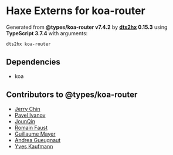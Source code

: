 # Haxe Externs for koa-router

Generated from **@types/koa-router v7.4.2** by **[dts2hx](https://github.com/haxiomic/dts2hx) 0.15.3** using **TypeScript 3.7.4** with arguments:

	dts2hx koa-router

## Dependencies
- koa

## Contributors to @types/koa-router
- [Jerry Chin](https://github.com/hellopao)
- [Pavel Ivanov](https://github.com/schfkt)
- [JounQin](https://github.com/JounQin)
- [Romain Faust](https://github.com/romain-faust)
- [Guillaume Mayer](https://github.com/Guillaume-Mayer)
- [Andrea Gueugnaut](https://github.com/falinor)
- [Yves Kaufmann](https://github.com/yveskaufmann)